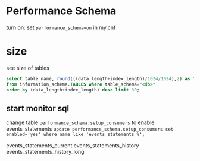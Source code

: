 # Performance Schema
turn on: set `performance_schema=on` in my.cnf

# size
see size of tables
```sql
select table_name, round(((data_length+index_length)/1024/1024),2) as "Size(MB)" 
from information_schema.TABLES where table_schema="<db>" 
order by (data_length+index_length) desc limit 30;
```

## start monitor sql
change table `performance_schema.setup_consumers` to enable events_statements
`update performance_schema.setup_consumers set enabled='yes' where name like 'events_statements_%';`

events_statements_current
events_statements_history
events_statements_history_long























